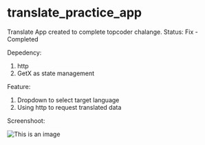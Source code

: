 # translate_practice_app

Translate App created to complete topcoder chalange. Status: Fix - Completed

Depedency:
1. http
2. GetX as state management

Feature:
1. Dropdown to select target language
2. Using http to request translated data

Screenshoot:

![This is an image](https://live.staticflickr.com/65535/52006614334_ae1b245e0f_w.jpg)
